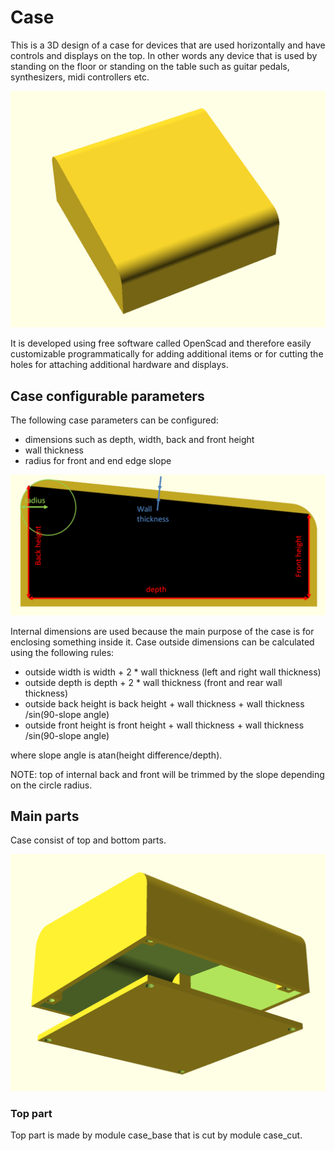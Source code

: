 # Case
This is a 3D design of a case for devices that are used horizontally and have controls and displays on the top. In other words any device that is used by standing on the floor or standing on the table such as guitar pedals, synthesizers, midi controllers etc.

![Case assembled](assets/Case-assembled.png)

It is developed using free software called OpenScad and therefore easily customizable programmatically for adding additional items or for cutting the holes for attaching additional hardware and displays.

## Case configurable parameters

The following case parameters can be configured:
- dimensions such as depth, width, back and front height
- wall thickness
- radius for front and end edge slope

![Case dimensions](assets/dimensions.png)

Internal dimensions are used because the main purpose of the case is for enclosing something inside it. Case outside dimensions can be calculated using the following rules:
- outside width is width + 2 * wall thickness (left and right wall thickness)
- outside depth  is depth + 2 * wall thickness (front and rear  wall thickness)
- outside back height is back height + wall thickness + wall thickness /sin(90-slope angle)
- outside front height is front height + wall thickness + wall thickness /sin(90-slope angle)

where slope angle is atan(height difference/depth).

NOTE: top of internal back and front will be trimmed by the slope depending on the circle radius.

## Main parts

Case consist of top and bottom parts.

![Case dissassembled](assets/Case-dissasembled.png)

### Top part

Top part is made by module case_base that is cut by module case_cut. 

